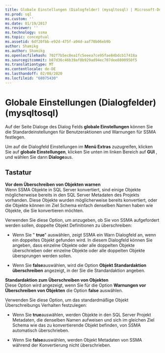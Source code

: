 ```yaml
---
title: Globale Einstellungen (Dialogfelder) (mysqltosql) | Microsoft-Dokumentation
ms.prod: sql
ms.custom: ''
ms.date: 01/19/2017
ms.reviewer: ''
ms.technology: ssma
ms.topic: conceptual
ms.assetid: 6df20fbb-e92d-475f-a94d-aaf70b06eb9b
author: Shamikg
ms.author: Shamikg
ms.openlocfilehash: 702f7b5ec8ea1fc5eeea7ce95fae84bdcb17418a
ms.sourcegitcommit: b87d36c46b39af8b929ad94ec707dee8800950f5
ms.translationtype: MT
ms.contentlocale: de-DE
ms.lasthandoff: 02/08/2020
ms.locfileid: "68075430"
---
```

# <a name="global-settings-dialogs-mysqltosql"></a>Globale Einstellungen (Dialogfelder) (mysqltosql)
Auf der Seite Dialoge des Dialog Felds **globale Einstellungen** können Sie die Standardeinstellungen für Benutzeraktionen und Warnungen für SSMA festlegen.  
  
Um auf die Dialogfeld Einstellungen im **Menü Extras** zuzugreifen, klicken Sie auf **globale Einstellungen**, klicken Sie unten im linken Bereich auf **GUI** , und wählen Sie dann **Dialoge**aus.  
  
## <a name="options"></a>Tastatur  
**Vor dem Überschreiben von Objekten warnen**  
Wenn SSMA Objekte in SQL Server konvertiert, sind einige Objekte möglicherweise bereits in den SQL Server Metadaten des Projekts vorhanden. Diese Objekte wurden möglicherweise bereits konvertiert, oder die Objekte können im Ziel Schema einfach denselben Namen haben wie Objekte, die Sie konvertieren möchten.  
  
Verwenden Sie diese Option, um anzugeben, ob Sie von SSMA aufgefordert werden sollen, doppelte Objekt Definitionen zu überschreiben:  
  
-   Wenn Sie " **true**" auswählen, zeigt SSMA ein Warn Dialogfeld an, wenn ein doppeltes Objekt gefunden wird. In diesem Dialogfeld können Sie angeben, dass einzelne Objekte oder alle doppelten Objekte überschrieben oder einzelne Objekte oder alle doppelten Objekte übersprungen werden sollen.  
  
-   Wenn Sie **false**auswählen, wird die Option **Objekt Standardaktion überschreiben** angezeigt, in der Sie die Standardaktion angeben.  
  
**Standardaktion zum Überschreiben von Objekten**  
Diese Option wird angezeigt, wenn Sie für die Option **Warnungen vor Überschreiben von Objekten** die Option **false** auswählen.  
  
Verwenden Sie diese Option, um das standardmäßige Objekt Überschreibungs Verhalten festzulegen:  
  
-   Wenn Sie **true**auswählen, werden Objekte in den SQL Server Projekt Metadaten, die denselben Namen aufweisen und sich im gleichen Ziel Schema wie das zu konvertierende Objekt befinden, von SSMA automatisch überschrieben.  
  
-   Wenn Sie **false**auswählen, werden Objekt Metadaten von SSMA während der Konvertierung nicht überschrieben.  
  
